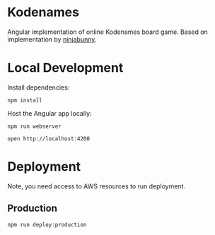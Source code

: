 # Kodenames

Angular implementation of online Kodenames board game.  Based on implementation by [ninjabunny](https://github.com/ninjabunny/KodeNames).

# Local Development

Install dependencies:

```
npm install
```

Host the Angular app locally:

```
npm run webserver
```

```
open http://localhost:4200
```

# Deployment

Note, you need access to AWS resources to run deployment.

## Production
```
npm run deploy:production
```
